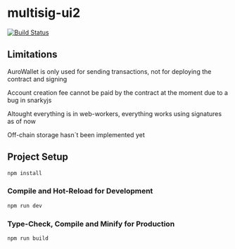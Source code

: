 # multisig-ui2

[![Build Status](https://drone.rpanic.com/api/badges/rpanic/vale-ui/status.svg)](https://drone.rpanic.com/rpanic/vale-ui)

## Limitations

AuroWallet is only used for sending transactions, not for deploying the contract and signing

Account creation fee cannot be paid by the contract at the moment due to a bug in snarkyjs 

Altought everything is in web-workers, everything works using signatures as of now

Off-chain storage hasn´t been implemented yet

## Project Setup

```sh
npm install
```

### Compile and Hot-Reload for Development

```sh
npm run dev
```

### Type-Check, Compile and Minify for Production

```sh
npm run build
```
